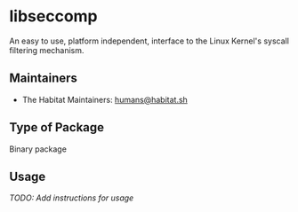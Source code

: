 # libseccomp

An easy to use, platform independent, interface
to the Linux Kernel's syscall filtering mechanism.

## Maintainers

* The Habitat Maintainers: <humans@habitat.sh>

## Type of Package

Binary package

## Usage

*TODO: Add instructions for usage*
